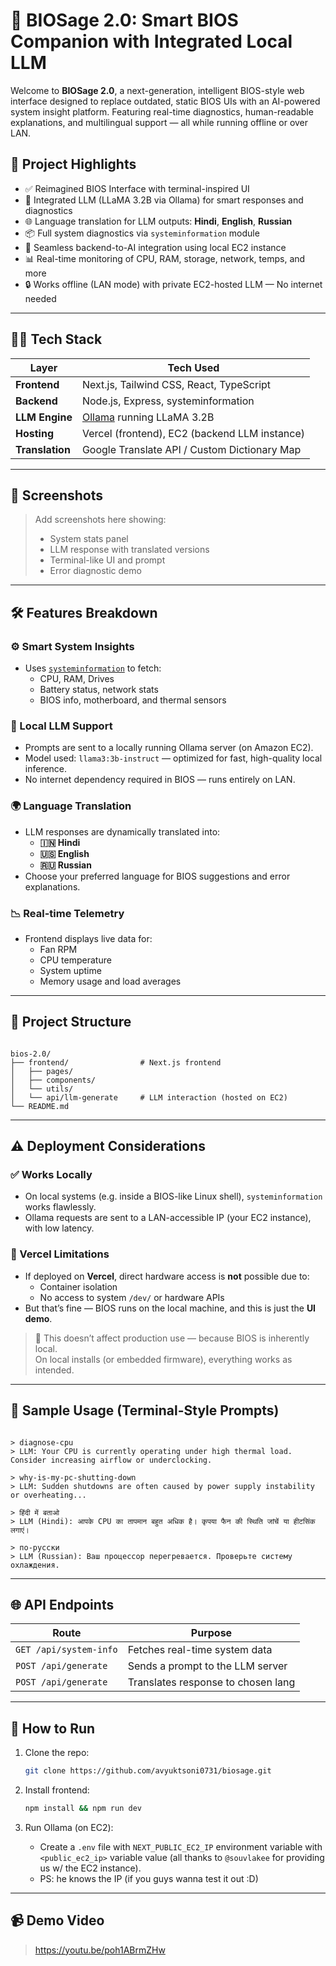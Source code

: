 # 🔧 BIOSage 2.0: Smart BIOS Companion with Integrated Local LLM

Welcome to **BIOSage 2.0**, a next-generation, intelligent BIOS-style web interface designed to replace outdated, static BIOS UIs with an AI-powered system insight platform. Featuring real-time diagnostics, human-readable explanations, and multilingual support — all while running offline or over LAN.

## 🚀 Project Highlights

- ✅ Reimagined BIOS Interface with terminal-inspired UI
- 🧠 Integrated LLM (LLaMA 3.2B via Ollama) for smart responses and diagnostics
- 🌐 Language translation for LLM outputs: **Hindi**, **English**, **Russian**
- 📦 Full system diagnostics via `systeminformation` module
- 🔌 Seamless backend-to-AI integration using local EC2 instance
- 📊 Real-time monitoring of CPU, RAM, storage, network, temps, and more
- 🔒 Works offline (LAN mode) with private EC2-hosted LLM — No internet needed

---

## 🧑‍💻 Tech Stack

| Layer        | Tech Used                                 |
|--------------|--------------------------------------------|
| **Frontend** | Next.js, Tailwind CSS, React, TypeScript   |
| **Backend**  | Node.js, Express, systeminformation        |
| **LLM Engine** | [Ollama](https://ollama.com) running LLaMA 3.2B |
| **Hosting**  | Vercel (frontend), EC2 (backend LLM instance) |
| **Translation** | Google Translate API / Custom Dictionary Map |

---

## 📸 Screenshots

> Add screenshots here showing:
> - System stats panel
> - LLM response with translated versions
> - Terminal-like UI and prompt
> - Error diagnostic demo

---

## 🛠 Features Breakdown

### ⚙️ Smart System Insights
- Uses [`systeminformation`](https://www.npmjs.com/package/systeminformation) to fetch:
  - CPU, RAM, Drives
  - Battery status, network stats
  - BIOS info, motherboard, and thermal sensors

### 🧠 Local LLM Support
- Prompts are sent to a locally running Ollama server (on Amazon EC2).
- Model used: `llama3:3b-instruct` — optimized for fast, high-quality local inference.
- No internet dependency required in BIOS — runs entirely on LAN.

### 🌍 Language Translation
- LLM responses are dynamically translated into:
  - **🇮🇳 Hindi**
  - **🇺🇸 English**
  - **🇷🇺 Russian**
- Choose your preferred language for BIOS suggestions and error explanations.

### 📉 Real-time Telemetry
- Frontend displays live data for:
  - Fan RPM
  - CPU temperature
  - System uptime
  - Memory usage and load averages

---

## 📁 Project Structure

```

bios-2.0/
├── frontend/                # Next.js frontend
│   ├── pages/
│   ├── components/
│   └── utils/
│   └── api/llm-generate     # LLM interaction (hosted on EC2)
└── README.md

```

---

## ⚠️ Deployment Considerations

### ✅ Works Locally
- On local systems (e.g. inside a BIOS-like Linux shell), `systeminformation` works flawlessly.
- Ollama requests are sent to a LAN-accessible IP (your EC2 instance), with low latency.

### 🚫 Vercel Limitations
- If deployed on **Vercel**, direct hardware access is **not** possible due to:
  - Container isolation
  - No access to system `/dev/` or hardware APIs
- But that’s fine — BIOS runs on the local machine, and this is just the **UI demo**.

> 🔐 This doesn’t affect production use — because BIOS is inherently local.  
> On local installs (or embedded firmware), everything works as intended.

---

## 💬 Sample Usage (Terminal-Style Prompts)

```

> diagnose-cpu
> LLM: Your CPU is currently operating under high thermal load. Consider increasing airflow or underclocking.

> why-is-my-pc-shutting-down
> LLM: Sudden shutdowns are often caused by power supply instability or overheating...

> हिंदी में बताओ
> LLM (Hindi): आपके CPU का तापमान बहुत अधिक है। कृपया फैन की स्थिति जांचें या हीटसिंक लगाएं।

> по-русски
> LLM (Russian): Ваш процессор перегревается. Проверьте систему охлаждения.

````

---

## 🌐 API Endpoints

| Route                  | Purpose                             |
|------------------------|-------------------------------------|
| `GET /api/system-info`     | Fetches real-time system data       |
| `POST /api/generate`     | Sends a prompt to the LLM server    |
| `POST /api/generate`  | Translates response to chosen lang  |

---

## 🧪 How to Run

1. Clone the repo:
   ```bash
   git clone https://github.com/avyuktsoni0731/biosage.git

2. Install frontend:

   ```bash
   npm install && npm run dev

3. Run Ollama (on EC2):
   - Create a `.env` file with `NEXT_PUBLIC_EC2_IP` environment variable with `<public_ec2_ip>` variable value (all thanks to `@souvlakee` for providing us w/ the EC2 instance).
   - PS: he knows the IP (if you guys wanna test it out :D)

---

## 📹 Demo Video

> https://youtu.be/poh1ABrmZHw
